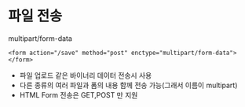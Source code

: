 # 파일 전송

multipart/form-data



`<form action="/save" method="post" enctype="multipart/form-data"></form>`

- 파일 업로드 같은 바이너리 데이터 전송시 사용
- 다른 종류의 여러 파일과 폼의 내용 함께 전송 가능(그래서 이름이 multipart)
- HTML Form 전송은 GET,POST 만 지원